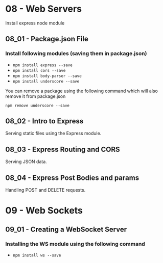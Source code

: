 08 - Web Servers
=================

Install express node module

08_01 - Package.json File
--------------------------

### Install following modules (saving them in package.json)

* `npm install express --save`
* `npm install cors --save`
* `npm install body-parser --save`
* `npm install underscore --save`

You can remove a package using the following command which will also remove it from package.json

`npm remove underscore --save`

08_02 - Intro to Express
-------------------------
Serving static files using the Express module. 

08_03 - Express Routing and CORS
--------------------------------
Serving JSON data. 

08_04 - Express Post Bodies and params
---------------------------------------
Handling POST and DELETE requests. 

09 - Web Sockets
=================

09_01 - Creating a WebSocket Server
------------------------------------

### Installing the WS module using the following command

* `npm install ws --save`

